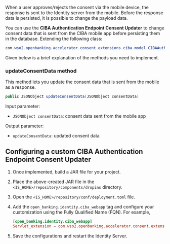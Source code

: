 When a user approves/rejects the consent via the mobile device, the response is sent to the Identity server from the 
mobile. Before the response data is persisted, it is possible to change the payload data. 

You can use the **CIBA Authentication Endpoint Consent Updater** to change consent data that is sent from the CIBA 
mobile app before persisting them in the database. Extending the following class:

``` java 
com.wso2.openbanking.accelerator.consent.extensions.ciba.model.CIBAAuthenticationEndpointInterface
```

Given below is a brief explanation of the methods you need to implement.

### updateConsentData method

This method lets you update the consent data that is sent from the mobile as a response.

``` java
public JSONObject updateConsentData(JSONObject consentData)
```

Input parameter:

 - `JSONObject consentData`: consent data sent from the mobile app

Output parameter:

 - `updateConsentData`: updated consent data
 
## Configuring a custom CIBA Authentication Endpoint Consent Updater  

1. Once implemented, build a JAR file for your project.
2. Place the above-created JAR file in the `<IS_HOME>/repository/components/dropins` directory.
3. Open the `<IS_HOME>/repository/conf/deployment.toml` file.
4. Add the `open_banking.identity.ciba_webapp` tag and configure your customization using the Fully Qualified Name 
(FQN). For example,

    ``` toml
    [open_banking.identity.ciba_webapp]
    Servlet_extension = com.wso2.openbanking.accelerator.consent.extensions.ciba.model.CIBAAuthenticationEndpointInterface
    ```
5. Save the configurations and restart the Identity Server.


